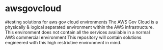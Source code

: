# awsgovcloud
#testing solutions for aws gov cloud environments 
The AWS Gov Cloud is a physically & logical separated environment within the AWS infrastructure. 
This environment does not contain all the services available in a normal AWS commercial environment 
This repository will contain solutions engineered with this high restrictive environment in mind.

